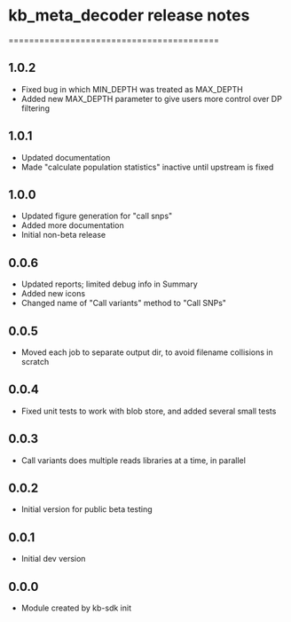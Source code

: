 # kb_meta_decoder release notes
=========================================

1.0.2
-----
* Fixed bug in which MIN_DEPTH was treated as MAX_DEPTH
* Added new MAX_DEPTH parameter to give users more control over DP filtering

1.0.1
-----
* Updated documentation
* Made "calculate population statistics" inactive until upstream is fixed

1.0.0
-----
* Updated figure generation for "call snps"
* Added more documentation
* Initial non-beta release

0.0.6
-----
* Updated reports; limited debug info in Summary
* Added new icons
* Changed name of "Call variants" method to "Call SNPs"

0.0.5
-----
* Moved each job to separate output dir, to avoid filename collisions in scratch

0.0.4
-----
* Fixed unit tests to work with blob store, and added several small tests

0.0.3
-----
* Call variants does multiple reads libraries at a time, in parallel

0.0.2
-----
* Initial version for public beta testing

0.0.1
-----
* Initial dev version

0.0.0
-----
* Module created by kb-sdk init
